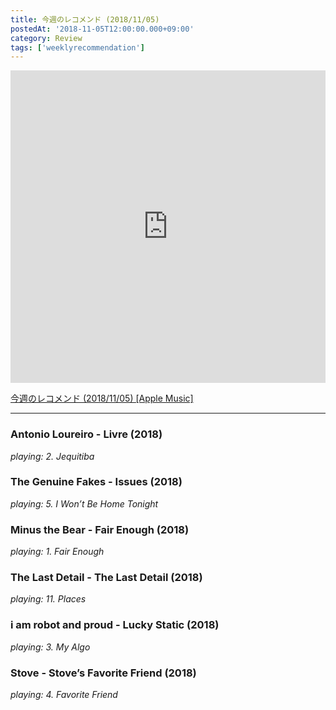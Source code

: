 ```yaml
---
title: 今週のレコメンド (2018/11/05)
postedAt: '2018-11-05T12:00:00.000+09:00'
category: Review
tags: ['weeklyrecommendation']
---
```


<iframe src="https://tools.applemusic.com/embed/v1/playlist/pl.u-MDAWxpqt4eRDmj?country=jp" height="500px" width="100%" frameborder="0"></iframe>

[今週のレコメンド (2018/11/05) \[Apple Music\]](https://itunes.apple.com/jp/playlist/%E4%BB%8A%E9%80%B1%E3%81%AE%E3%83%AC%E3%82%B3%E3%83%A1%E3%83%B3%E3%83%89-2018-11-05/pl.u-MDAWxpqt4eRDmj)

---

### Antonio Loureiro - Livre (2018)

_playing: 2\. Jequitiba_

### The Genuine Fakes - Issues (2018)

_playing: 5\. I Won’t Be Home Tonight_

### Minus the Bear - Fair Enough (2018)

_playing: 1\. Fair Enough_

### The Last Detail - The Last Detail (2018)

_playing: 11\. Places_

### i am robot and proud - Lucky Static (2018)

_playing: 3\. My Algo_

### Stove - Stove’s Favorite Friend (2018)

_playing: 4\. Favorite Friend_
